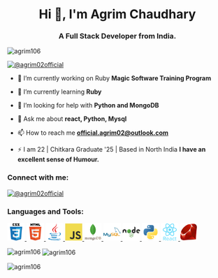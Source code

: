 <h1 align="center">Hi 👋, I'm Agrim Chaudhary</h1>
<h3 align="center">A Full Stack Developer from India.</h3>

<p align="left"> <img src="https://komarev.com/ghpvc/?username=agrim106&label=Profile%20views&color=0e75b6&style=flat" alt="agrim106" /> </p>

<p align="left"> <a href="https://twitter.com/@agrim02official" target="blank"><img src="https://img.shields.io/twitter/follow/@agrim02official?logo=twitter&style=for-the-badge" alt="@agrim02official" /></a> </p>

- 🔭 I’m currently working on Ruby **Magic Software Training Program**

- 🌱 I’m currently learning **Ruby**

- 🤝 I’m looking for help with **Python and MongoDB**

- 💬 Ask me about **react, Python, Mysql**

- 📫 How to reach me **official.agrim02@outlook.com**

- ⚡ I am 22 | Chitkara Graduate '25 | Based in North India **I have an excellent sense of Humour.**

<h3 align="left">Connect with me:</h3>
<p align="left">
<a href="https://twitter.com/@agrim02official" target="blank"><img align="center" src="https://raw.githubusercontent.com/rahuldkjain/github-profile-readme-generator/master/src/images/icons/Social/twitter.svg" alt="@agrim02official" height="30" width="40" /></a>
</p>

<h3 align="left">Languages and Tools:</h3>
<p align="left"> <a href="https://www.w3schools.com/css/" target="_blank" rel="noreferrer"> <img src="https://raw.githubusercontent.com/devicons/devicon/master/icons/css3/css3-original-wordmark.svg" alt="css3" width="40" height="40"/> </a> <a href="https://www.w3.org/html/" target="_blank" rel="noreferrer"> <img src="https://raw.githubusercontent.com/devicons/devicon/master/icons/html5/html5-original-wordmark.svg" alt="html5" width="40" height="40"/> </a> <a href="https://www.java.com" target="_blank" rel="noreferrer"> <img src="https://raw.githubusercontent.com/devicons/devicon/master/icons/java/java-original.svg" alt="java" width="40" height="40"/> </a> <a href="https://developer.mozilla.org/en-US/docs/Web/JavaScript" target="_blank" rel="noreferrer"> <img src="https://raw.githubusercontent.com/devicons/devicon/master/icons/javascript/javascript-original.svg" alt="javascript" width="40" height="40"/> </a> <a href="https://www.mongodb.com/" target="_blank" rel="noreferrer"> <img src="https://raw.githubusercontent.com/devicons/devicon/master/icons/mongodb/mongodb-original-wordmark.svg" alt="mongodb" width="40" height="40"/> </a> <a href="https://www.mysql.com/" target="_blank" rel="noreferrer"> <img src="https://raw.githubusercontent.com/devicons/devicon/master/icons/mysql/mysql-original-wordmark.svg" alt="mysql" width="40" height="40"/> </a> <a href="https://nodejs.org" target="_blank" rel="noreferrer"> <img src="https://raw.githubusercontent.com/devicons/devicon/master/icons/nodejs/nodejs-original-wordmark.svg" alt="nodejs" width="40" height="40"/> </a> <a href="https://www.python.org" target="_blank" rel="noreferrer"> <img src="https://raw.githubusercontent.com/devicons/devicon/master/icons/python/python-original.svg" alt="python" width="40" height="40"/> </a> <a href="https://reactjs.org/" target="_blank" rel="noreferrer"> <img src="https://raw.githubusercontent.com/devicons/devicon/master/icons/react/react-original-wordmark.svg" alt="react" width="40" height="40"/> </a> <a href="https://www.ruby-lang.org/en/" target="_blank" rel="noreferrer"> <img src="https://raw.githubusercontent.com/devicons/devicon/master/icons/ruby/ruby-original.svg" alt="ruby" width="40" height="40"/> </a> </p>

<p><img align="left" src="https://github-readme-stats.vercel.app/api/top-langs?username=agrim106&show_icons=true&locale=en&layout=compact" alt="agrim106" /></p>

<p>&nbsp;<img align="center" src="https://github-readme-stats.vercel.app/api?username=agrim106&show_icons=true&locale=en" alt="agrim106" /></p>

<p><img align="center" src="https://github-readme-streak-stats.herokuapp.com/?user=agrim106&" alt="agrim106" /></p>
